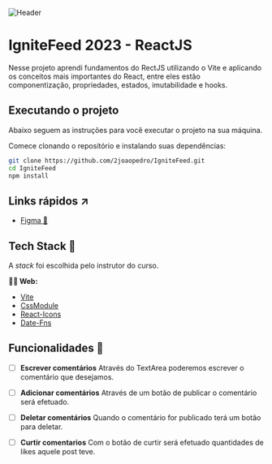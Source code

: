 ![Header](https://user-images.githubusercontent.com/70731779/232535339-e94d1e45-67c0-4710-914b-922f3eb5c240.png)

# IgniteFeed 2023 - ReactJS
Nesse projeto aprendi fundamentos do RectJS utilizando o Vite e aplicando os conceitos mais importantes do React, entre eles estão componentização, propriedades, estados, imutabilidade e hooks.

## Executando o projeto
Abaixo seguem as instruções para você executar o projeto na sua máquina.

Comece clonando o repositório e instalando suas dependências:
```sh
git clone https://github.com/2joaopedro/IgniteFeed.git
cd IgniteFeed
npm install
```
## Links rápidos ↗

- [Figma 🎨](https://www.figma.com/file/Ji0rtxJfmzB9cufLyeZ6kL/Ignite-Feed-(Community)?node-id=0-1&t=A9gbfuedGk8NY1SO-0)

## Tech Stack 💜
A _stack_ foi escolhida pelo instrutor do curso.

**🧑‍💻 Web:**
- [Vite](https://vitejs.dev/)
- [CssModule](https://github.com/css-modules/css-modules)
- [React-Icons](https://react-icons.github.io/react-icons/)
- [Date-Fns](https://date-fns.org/)
## Funcionalidades 🚀
 - [ ] **Escrever comentários**
      Através do TextArea poderemos escrever o comentário que desejamos.

- [ ] **Adicionar comentários**
      Através de um botão de publicar o comentário será efetuado.

- [ ] **Deletar comentários**
      Quando o comentário for publicado terá um botão para deletar.

- [ ] **Curtir comentarios**
      Com o botão de curtir será efetuado quantidades de likes aquele post teve.
      
